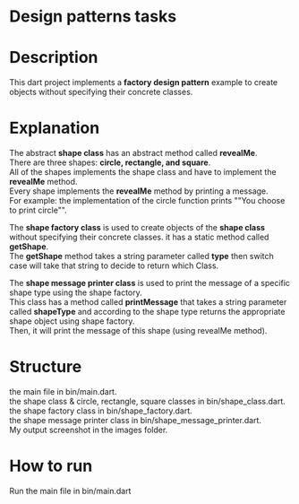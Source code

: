 # Design patterns tasks

# Description

This dart project implements a **factory design pattern** example
to create objects without specifying their concrete classes.

# Explanation

The abstract **shape class** has an abstract method called **revealMe**.                             
There are three shapes: **circle, rectangle, and square**.                                                            
All of the shapes implements the shape class and have to implement the **revealMe** method.            
Every shape implements the **revealMe** method by printing a message.                       
For example: the implementation of the circle function prints ""You choose to print circle"".                               
                              
The **shape factory class** is used to create objects of the **shape class** without specifying
their concrete classes. it has a static method called **getShape**.                                                       
The **getShape** method takes a string parameter called **type** then switch case will take that
string to decide to return which Class.                                                                    

The **shape message printer class** is used to print the message of a specific shape type using the shape factory.             
This class has a method called **printMessage** that takes a string parameter called **shapeType** and according to the shape type 
returns the appropriate shape object using shape factory.                   
Then, it will print the message of this shape (using revealMe method).                  

# Structure

the main file in bin/main.dart.                          
the shape class & circle, rectangle, square classes in bin/shape_class.dart.                            
the shape factory class in bin/shape_factory.dart.                         
the shape message printer class in bin/shape_message_printer.dart.                           
My output screenshot in the images folder.                     

# How to run

Run the main file in bin/main.dart
